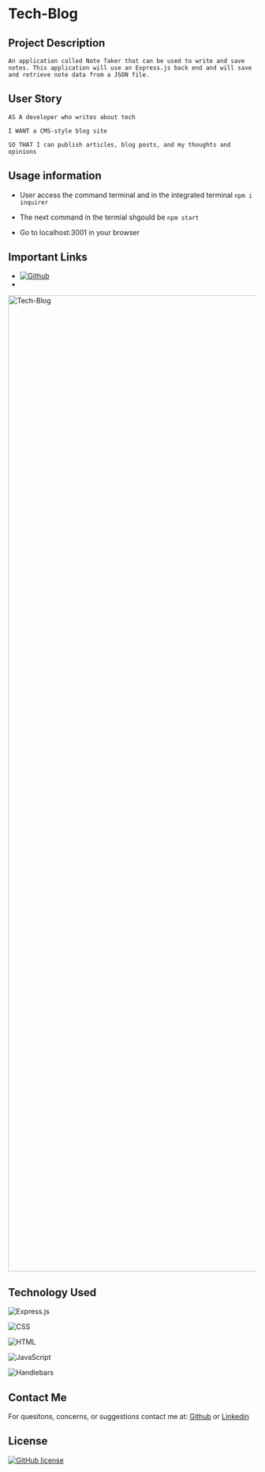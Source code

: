 # Tech-Blog

## Project Description

```
An application called Note Taker that can be used to write and save notes. This application will use an Express.js back end and will save and retrieve note data from a JSON file.
```

## User Story

```
AS A developer who writes about tech

I WANT a CMS-style blog site

SO THAT I can publish articles, blog posts, and my thoughts and opinions
```

## Usage information

- User access the command terminal and in the integrated terminal `npm i inquirer`

- The next command in the termial shgould be `npm start`

- Go to localhost:3001 in your browser

## Important Links

- [<a href='https://https://github.com/RussC22/Object-Oriented-Programming-' target="_blank"><img alt='Github' src='https://img.shields.io/badge/Github-100000?style=plastic&logo=Github&logoColor=8D22FF&labelColor=151304&color=C707A4'/></a>](https://github.com/RussC22/Tech-Blog)
- 
<img width="1979" alt="Tech-Blog" src="https://user-images.githubusercontent.com/114961971/230831429-5a400646-1195-42ea-bce1-a02ea2b8e9df.png">

## Technology Used

![Express.js](https://img.shields.io/badge/express.js-%23404d59.svg?style=for-the-badge&logo=express&logoColor=%2361DAFB)

![CSS](https://img.shields.io/badge/css-%2144f.svg?style=for-the-badge&logo=css&logoColor=white)

![HTML](https://img.shields.io/badge/html-%2140f.svg?style=for-the-badge&logo=html&logoColor=red)

![JavaScript](https://img.shields.io/badge/javascript-%23323330.svg?style=for-the-badge&logo=javascript&logoColor=%23F7DF1E)

![Handlebars](https://img.shields.io/badge/handlebars-%23323330.svg?style=for-the-badge&logo=handlebars&logoColor=%23F7DF1E)
## Contact Me

For quesitons, concerns, or suggestions contact me at:
[Github](https://github.com/RussC22) or
[Linkedin](https://www.linkedin.com/in/tavarus-cherry/)

## License

[![GitHub license](https://img.shields.io/github/license/Naereen/StrapDown.js.svg)](https://github.com/Naereen/StrapDown.js/blob/master/LICENSE)
